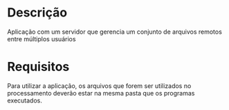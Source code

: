 # Descrição

Aplicação com um servidor que gerencia um conjunto de arquivos remotos entre múltiplos usuários

# Requisitos

Para utilizar a aplicação, os arquivos que forem ser utilizados no processamento deverão estar na mesma pasta que os programas executados.  
